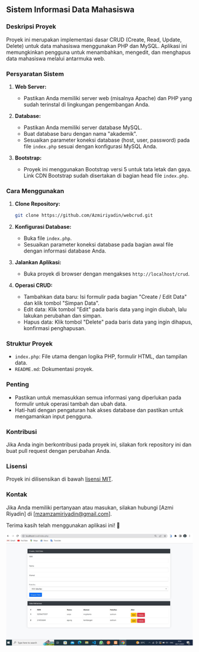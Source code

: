 ## Sistem Informasi Data Mahasiswa

### Deskripsi Proyek
Proyek ini merupakan implementasi dasar CRUD (Create, Read, Update, Delete) untuk data mahasiswa menggunakan PHP dan MySQL. Aplikasi ini memungkinkan pengguna untuk menambahkan, mengedit, dan menghapus data mahasiswa melalui antarmuka web.

### Persyaratan Sistem
1. **Web Server:**
   - Pastikan Anda memiliki server web (misalnya Apache) dan PHP yang sudah terinstal di lingkungan pengembangan Anda.

2. **Database:**
   - Pastikan Anda memiliki server database MySQL.
   - Buat database baru dengan nama "akademik".
   - Sesuaikan parameter koneksi database (host, user, password) pada file `index.php` sesuai dengan konfigurasi MySQL Anda.

3. **Bootstrap:**
   - Proyek ini menggunakan Bootstrap versi 5 untuk tata letak dan gaya. Link CDN Bootstrap sudah disertakan di bagian head file `index.php`.

### Cara Menggunakan
1. **Clone Repository:**
   ```bash
   git clone https://github.com/Azmiriyadin/webcrud.git
   ```

2. **Konfigurasi Database:**
   - Buka file `index.php`.
   - Sesuaikan parameter koneksi database pada bagian awal file dengan informasi database Anda.

3. **Jalankan Aplikasi:**
   - Buka proyek di browser dengan mengakses `http://localhost/crud`.

4. **Operasi CRUD:**
   - Tambahkan data baru: Isi formulir pada bagian "Create / Edit Data" dan klik tombol "Simpan Data".
   - Edit data: Klik tombol "Edit" pada baris data yang ingin diubah, lalu lakukan perubahan dan simpan.
   - Hapus data: Klik tombol "Delete" pada baris data yang ingin dihapus, konfirmasi penghapusan.

### Struktur Proyek
- `index.php`: File utama dengan logika PHP, formulir HTML, dan tampilan data.
- `README.md`: Dokumentasi proyek.

### Penting
- Pastikan untuk memasukkan semua informasi yang diperlukan pada formulir untuk operasi tambah dan ubah data.
- Hati-hati dengan pengaturan hak akses database dan pastikan untuk mengamankan input pengguna.

### Kontribusi
Jika Anda ingin berkontribusi pada proyek ini, silakan fork repository ini dan buat pull request dengan perubahan Anda.

### Lisensi
Proyek ini dilisensikan di bawah [lisensi MIT](LICENSE).

### Kontak
Jika Anda memiliki pertanyaan atau masukan, silakan hubungi [Azmi Riyadin] di [mzamzamiriyadin@gmail.com].

Terima kasih telah menggunakan aplikasi ini! 🚀

![Gambar Hasil Projek](image/projek.jpg "Hasil Projek Website CRUD")
